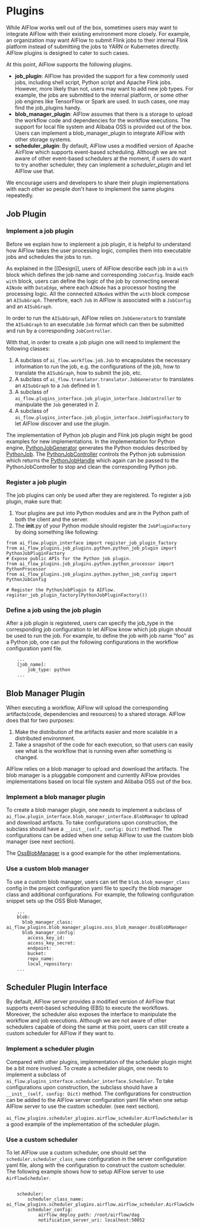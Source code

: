 # Plugins

While AIFlow works well out of the box, sometimes users may want to integrate AIFlow with their existing environment more closely. For example, an organization may want AIFlow to submit Flink jobs to their internal Flink platform instead of submitting the jobs to YARN or Kubernetes directly. AIFlow plugins is designed to cater to such cases.

At this point, AIFlow supports the following plugins.
- **job_plugin**: AIFlow has provided the support for a few commonly used jobs, including shell script, Python script and Apache Flink jobs. However, more likely than not, users may want to add new job types. For example, the jobs are submitted to the internal platform, or some other job engines like TensorFlow or Spark are used. In such cases, one may find the job_plugins handy.
- **blob_manager_plugin**: AIFlow assumes that there is a storage to upload the workflow code and dependencies for the workflow executions. The support for local file system and Alibaba OSS is provided out of the box. Users can implement a blob_manager_plugin to integrate AIFlow with other storage systems.
- **scheduler_plugin**: By default, AIFlow uses a modified version of Apache AirFlow which supports event-based scheduling. Although we are not aware of other event-based schedulers at the moment, if users do want to try another scheduler, they can implement a *scheduler_plugin* and let AIFlow use that. 

We encourage users and developers to share their plugin implementations with each other so people don't have to implement the same plugins repeatedly.

## Job Plugin

### Implement a job plugin
Before we explain how to implement a job plugin, it is helpful to understand how AIFlow takes the user processing logic, compiles them into executable jobs and schedules the jobs to run.

As explained in the [[Design]], users of AIFlow describe each job in a `with` block which defines the job name and corresponding `JobConfig`. Inside each `with` block, users can define the logic of the job by connecting several `AINode` with `DataEdge`, where each `AINode` has a processor hosting the processing logic. All the connected `AINode`s within the `with` block compose an `AISubGraph`. Therefore, each `Job` in AIFlow is associated with a `JobConfig` and an `AISubGraph`. 

In order to run the `AISubGraph`, AIFlow relies on `JobGenerator`s to translate the `AISubGraph` to an executable `Job` format which can then be submitted and run by a corresponding `JobController`.

With that, in order to create a job plugin one will need to implement the following classes:

1. A subclass of ``ai_flow.workflow.job.Job`` to encapsulates the necessary information to run the job, e.g. the configurations of the job, how to translate the `AISubGraph`, how to submit the job, etc.
2. A subclass of ``ai_flow.translator.translator.JobGenerator`` to translates an `AISubGraph` to a `Job` defined in 1.
3. A subclass of ``ai_flow.plugins_interface.job_plugin_interface.JobController`` to manipulate the `Job` generated in 2.
4. A subclass of ``ai_flow.plugins_interface.job_plugin_interface.JobPluginFactory`` to let AIFlow discover and use the plugin.

The implementation of Python job plugin and Flink job plugin might be good examples for new implementations. 
In the implementation for Python engine, [PythonJobGenerator](https://github.com/flink-extended/ai-flow/tree/master/ai_flow_plugins/job_plugins/python/python_job_plugin.py#L61) generates the Python modules described by [PythonJob](https://github.com/flink-extended/ai-flow/tree/master/ai_flow_plugins/job_plugins/python/python_job_plugin.py#L41).
The [PythonJobController](https://github.com/flink-extended/ai-flow/tree/master/ai_flow_plugins/job_plugins/python/python_job_plugin.py#L85) controls the Python job submission which returns the [PythonJobHandle](https://github.com/flink-extended/ai-flow/tree/master/ai_flow_plugins/job_plugins/python/python_job_plugin.py#L52) which again can be passed to the PythonJobController to stop and clean the corresponding Python job.

### Register a job plugin
The job plugins can only be used after they are registered. To register a job plugin, make sure that:
1. Your plugins are put into Python modules and are in the Python path of both the client and the server. 
2. The __init__.py of your Python module should register the `JobPluginFactory` by doing something like following:
```
from ai_flow.plugin_interface import register_job_plugin_factory
from ai_flow_plugins.job_plugins.python.python_job_plugin import PythonJobPluginFactory
# Expose public APIs for the Python job plugin.
from ai_flow_plugins.job_plugins.python.python_processor import PythonProcessor
from ai_flow_plugins.job_plugins.python.python_job_config import PythonJobConfig

# Register the PythonJobPlugin to AIFlow.
register_job_plugin_factory(PythonJobPluginFactory())
```

### Define a job using the job plugin
After a job plugin is registered, users can specify the job_type in the corresponding job configuration to let AIFlow know which job plugin should be used to run the job. For example, to define the job with job name "foo" as a Python job, one can put the following configurations in the workflow configuration yaml file.

```
    ...
    [job_name]:
        job_type: python
    ...
```

## Blob Manager Plugin
When executing a workflow, AIFlow will upload the corresponding artifacts(code, dependencies and resources) to a shared storage. AIFlow does that for two purposes:
1. Make the distribution of the artifacts easier and more scalable in a distributed environment.
2. Take a snapshot of the code for each execution, so that users can easily see what is the workflow that is running even after something is changed.

AIFlow relies on a blob manager to upload and download the artifacts. The blob manager is a pluggable component and currently AIFlow provides implementations based on local file system and Alibaba OSS out of the box.

### Implement a blob manager plugin
To create a blob manager plugin, one needs to implement a subclass of ``ai_flow.plugin_interface.blob_manager_interface.BlobManager`` to upload and download artifacts. To take configurations upon construction, the subclass should have a `__init__(self, config: Dict)` method. The configurations can be added when one setup AIFlow to use the custom blob manager (see next section).

The [OssBlobManager](https://github.com/flink-extended/ai-flow/tree/master/ai_flow_plugins/blob_manager_plugins/oss_blob_manager.py) is a good example for the other implementations.

### Use a custom blob manager
To use a custom blob manager, users can set the ``blob.blob_manager_class`` config in the project configuration yaml file to specify the blob manager class and additional configurations. For example, the following configuration snippet sets up the OSS Blob Manager,

```
    ...
    blob:
      blob_manager_class: ai_flow_plugins.blob_manager_plugins.oss_blob_manager.OssBlobManager
      blob_manager_config:
        access_key_id:
        access_key_secret:
        endpoint: 
        bucket: 
        repo_name: 
        local_repository: 
    ...
```

## Scheduler Plugin Interface
By default, AIFlow server provides a modified version of AirFlow that supports event-based scheduling (EBS) to execute the workflows. Moreover, the scheduler also exposes the interface to manipulate the workflow and job executions. Although we are not aware of other schedulers capable of doing the same at this point, users can still create a custom scheduler for AIFlow if they want to.

### Implement a scheduler plugin
Compared with other plugins, implementation of the scheduler plugin might be a bit more involved. To create a scheduler plugin, one needs to implement a subclass of ``ai_flow.plugins_interface.scheduler_interface.Scheduler``. To take configurations upon construction, the subclass should have a `__init__(self, config: Dict)` method. The configurations for construction can be added to the AIFlow server configuration yaml file when one setup AIFlow server to use the custom scheduler. (see next section).

``ai_flow_plugins.scheduler_plugins.airflow_scheduler.AirFlowScheduler`` is a good example of the implementation of the scheduler plugin.

### Use a custom scheduler
To let AIFlow use a custom scheduler, one should set the ``scheduler.scheduler_class_name`` configuration in the server configuration yaml file, along with the configuration to construct the custom scheduler. The following example shows how to setup AIFlow server to use `AirFlowScheduler`.

```

    scheduler:
        scheduler_class_name: ai_flow_plugins.scheduler_plugins.airflow.airflow_scheduler.AirFlowScheduler
        scheduler_config:
            airflow_deploy_path: /root/airflow/dag
            notification_server_uri: localhost:50052

```


